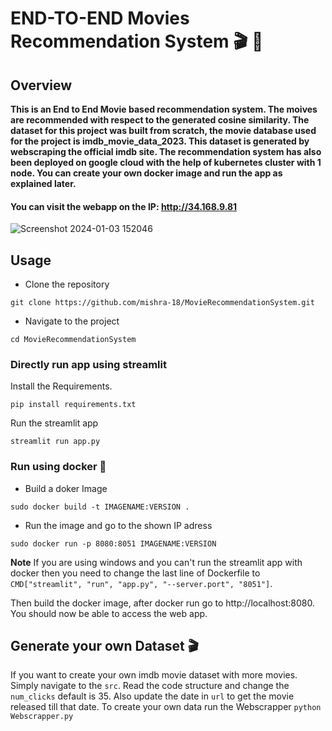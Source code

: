 # END-TO-END Movies Recommendation System 🎬 🎥

## Overview  

**This is an End to End Movie based recommendation system. The moives are recommended with respect to the generated cosine similarity. The dataset for this project was built from scratch, the movie database used for the project is imdb_movie_data_2023. This dataset is generated by webscraping the official imdb site. The recommendation system has also been deployed on google cloud with the help of kubernetes cluster with 1 node. You can create your own docker image and run the app as explained later.**

#### You can visit the webapp on the IP: http://34.168.9.81
![Screenshot 2024-01-03 152046](https://github.com/mishra-18/MovieRecommendationSystem/assets/155224614/90f10388-1980-4505-8449-ac104c97360a)

## Usage
* Clone the repository 
```
git clone https://github.com/mishra-18/MovieRecommendationSystem.git
```
* Navigate to the project
```
cd MovieRecommendationSystem
```



### Directly run app using streamlit

Install the Requirements.

``` 
pip install requirements.txt
```

Run the streamlit app
```
streamlit run app.py
```
###  Run using docker 🐋
* Build a doker Image
  
```
sudo docker build -t IMAGENAME:VERSION .
```

* Run the image and go to the shown IP adress



```
sudo docker run -p 8080:8051 IMAGENAME:VERSION
```
**Note** If you are using windows and you can't run the streamlit app with docker then you need to change the last line of Dockerfile to ```CMD["streamlit", "run", "app.py", "--server.port", "8051"]```. 

Then build the docker image, after docker run go to http://localhost:8080. You should now be able to access the web app.

## Generate your own Dataset 🎬
If you want to create your own imdb movie dataset with more movies. Simply navigate to the ``src``. Read the code structure and change the ```num_clicks``` default is 35. Also update the date in ```url``` to get the movie released till that date.
To create your own data run the Webscrapper
```python Webscrapper.py```
